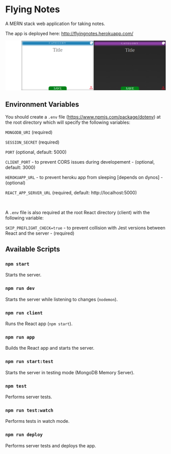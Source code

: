 # Flying Notes

A MERN stack web application for taking notes.

The app is deployed here: http://flyingnotes.herokuapp.com/

![Notes](/images/notes.png)

## Environment Variables

You should create a `.env` file (https://www.npmjs.com/package/dotenv) at the root directory which will specify the following variables:

`MONGODB_URI` (required)

`SESSION_SECRET` (required)

`PORT` (optional, default: 5000)

`CLIENT_PORT` - to prevent CORS issues during developement - (optional, default: 3000)

`HEROKUAPP_URL` - to prevent heroku app from sleeping [depends on dynos] - (optional)

`REACT_APP_SERVER_URL` (required, default: http://localhost:5000)

</br>

A `.env` file is also required at the root React directory (client) with the following variable:

`SKIP_PREFLIGHT_CHECK=true` - to prevent collision with Jest versions between React and the server - (required)

## Available Scripts

### `npm start`

Starts the server.

### `npm run dev`

Starts the server while listening to changes (`nodemon`).

### `npm run client`

Runs the React app (`npm start`).

### `npm run app`

Builds the React app and starts the server.

### `npm run start:test`

Starts the server in testing mode (MongoDB Memory Server).

### `npm test`

Performs server tests.

### `npm run test:watch`

Performs tests in watch mode.

### `npm run deploy`

Performs server tests and deploys the app.
